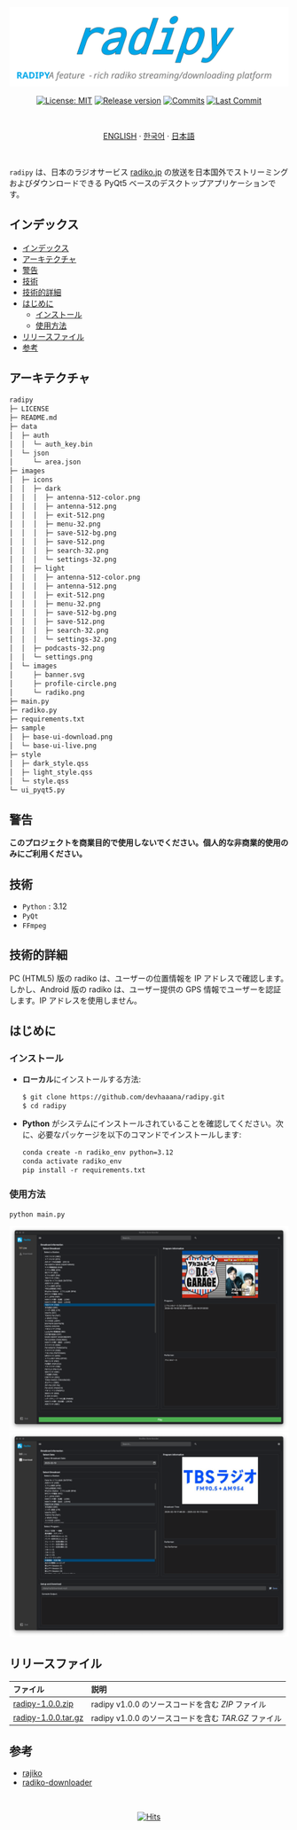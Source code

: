 <div align="center">

  [![radipy](../images/images/banner.svg)](#readme)

  [![License: MIT](https://img.shields.io/badge/License-MIT-yellow.svg?style=for-the-badge)](LICENSE "License")
  [![Release version](https://img.shields.io/github/release/devhaaana/radipy.svg?label=Download&style=for-the-badge)](#release-files "Release Files")
  [![Commits](https://img.shields.io/github/commit-activity/y/devhaaana/radipy.svg?label=commits&style=for-the-badge)](https://github.com/devhaaana/radipy/commits "Commit History")
  [![Last Commit](https://img.shields.io/github/last-commit/devhaaana/radipy.svg?label=&style=for-the-badge&display_timestamp=committer)](https://github.com/devhaaana/radipy/pulse/monthly "Last Commit")

</div>

<br />

<div align="center">

[ENGLISH](/README.md)  ·  [한국어](/documents/README-KR.md)  ·  [日本語](/documents/README-JP.md)

</div>

<br />

`radipy` は、日本のラジオサービス [radiko.jp](https://radiko.jp/) の放送を日本国外でストリーミングおよびダウンロードできる PyQt5 ベースのデスクトップアプリケーションです。

## インデックス

- [インデックス](#インデックス)
- [アーキテクチャ](#アーキテクチャ)
- [警告](#警告)
- [技術](#技術)
- [技術的詳細](#技術的詳細)
- [はじめに](#はじめに)
  - [インストール](#インストール)
  - [使用方法](#使用方法)
- [リリースファイル](#リリースファイル)
- [参考](#参考)

## アーキテクチャ

```
radipy
├─ LICENSE
├─ README.md
├─ data
│  ├─ auth
│  │  └─ auth_key.bin
│  └─ json
│     └─ area.json
├─ images
│  ├─ icons
│  │  ├─ dark
│  │  │  ├─ antenna-512-color.png
│  │  │  ├─ antenna-512.png
│  │  │  ├─ exit-512.png
│  │  │  ├─ menu-32.png
│  │  │  ├─ save-512-bg.png
│  │  │  ├─ save-512.png
│  │  │  ├─ search-32.png
│  │  │  └─ settings-32.png
│  │  ├─ light
│  │  │  ├─ antenna-512-color.png
│  │  │  ├─ antenna-512.png
│  │  │  ├─ exit-512.png
│  │  │  ├─ menu-32.png
│  │  │  ├─ save-512-bg.png
│  │  │  ├─ save-512.png
│  │  │  ├─ search-32.png
│  │  │  └─ settings-32.png
│  │  ├─ podcasts-32.png
│  │  └─ settings.png
│  └─ images
│     ├─ banner.svg
│     ├─ profile-circle.png
│     └─ radiko.png
├─ main.py
├─ radiko.py
├─ requirements.txt
├─ sample
│  ├─ base-ui-download.png
│  └─ base-ui-live.png
├─ style
│  ├─ dark_style.qss
│  ├─ light_style.qss
│  └─ style.qss
└─ ui_pyqt5.py
```

## 警告

**このプロジェクトを商業目的で使用しないでください。個人的な非商業的使用のみにご利用ください。**

## 技術

- `Python` : 3.12
- `PyQt`
- `FFmpeg`

## 技術的詳細

PC (HTML5) 版の radiko は、ユーザーの位置情報を IP アドレスで確認します。
しかし、Android 版の radiko は、ユーザー提供の GPS 情報でユーザーを認証します。IP アドレスを使用しません。

## はじめに

### インストール

- **ローカル**にインストールする方法:
  ```console
  $ git clone https://github.com/devhaaana/radipy.git
  $ cd radipy
  ```
- **Python** がシステムにインストールされていることを確認してください。次に、必要なパッケージを以下のコマンドでインストールします:
  ```console
  conda create -n radiko_env python=3.12
  conda activate radiko_env
  pip install -r requirements.txt
  ```

### 使用方法

```console
python main.py
```

![base-ui-live](../sample/base-ui-live.png)
![base-ui-download](../sample/base-ui-download.png)

## リリースファイル

| ファイル                                                                                    | 説明                                                        |
| :-------------------------------------------------------------------------------------- | :----------------------------------------------------------------- |
| [radipy-1.0.0.zip](https://github.com/devhaaana/radipy/archive/refs/tags/v1.0.0.zip)       | radipy v1.0.0 のソースコードを含む *ZIP* ファイル |
| [radipy-1.0.0.tar.gz](https://github.com/devhaaana/radipy/archive/refs/tags/v1.0.0.tar.gz) | radipy v1.0.0 のソースコードを含む *TAR.GZ* ファイル |

## 参考

- [rajiko](https://github.com/jackyzy823/rajiko)
- [radiko-downloader](https://github.com/devhaaana/radiko-downloader.git)

<br />

<div align="center">
  
  [![Hits](https://hits.seeyoufarm.com/api/count/incr/badge.svg?url=https%3A%2F%2Fgithub.com%2Fdevhaaana%2Fradipy.git&count_bg=%23000000&title_bg=%23000000&icon=github.svg&icon_color=%23FFFFFF&title=GitHub&edge_flat=false)](https://hits.seeyoufarm.com)

</div>
